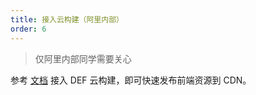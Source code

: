 ```yaml
---
title: 接入云构建（阿里内部）
order: 6
---
```


> 仅阿里内部同学需要关心

参考 [文档](https://yuque.antfin-inc.com/ice/rdy99p/angwyx) 接入 DEF 云构建，即可快速发布前端资源到 CDN。
